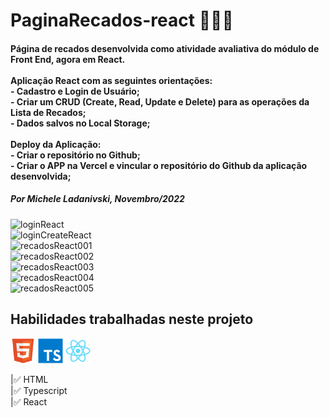 # PaginaRecados-react 🚀🚀🚀

<h4> Página de recados desenvolvida como atividade avaliativa do módulo de Front End, agora em React. <br>
<br>
Aplicação React com as seguintes orientações: <br>
- Cadastro e Login de Usuário; <br>
- Criar um CRUD (Create, Read, Update e Delete) para as operações da Lista de Recados; <br>
- Dados salvos no Local Storage; <br>
<br>
Deploy da Aplicação: <br>
- Criar o repositório no Github; <br>
- Criar o APP na Vercel e vincular o repositório do Github da aplicação desenvolvida;</h4>
<h5> Por Michele Ladanivski, Novembro/2022 </h5>

![loginReact](https://user-images.githubusercontent.com/102632136/231018604-dfe76ed5-f591-434c-8db3-02f49a05ef96.jpg)
<br>
![loginCreateReact](https://user-images.githubusercontent.com/102632136/231018595-34937a56-1241-413b-a0fe-29bbe3e62b94.jpg)
<br>
![recadosReact001](https://user-images.githubusercontent.com/102632136/231018605-4a2ae1e8-d7f2-44f9-b465-9831d6067d3a.jpg)
<br>
![recadosReact002](https://user-images.githubusercontent.com/102632136/231018606-583097e9-0c50-4b1f-808a-381f61f74ac7.jpg)
<br>
![recadosReact003](https://user-images.githubusercontent.com/102632136/231018607-e43f8af0-e0e0-4f91-ba47-fffe6802fc6f.jpg)
<br>
![recadosReact004](https://user-images.githubusercontent.com/102632136/231018610-9b037025-effc-4314-8d8b-9202ee03f991.jpg)
<br>
![recadosReact005](https://user-images.githubusercontent.com/102632136/231018613-ac07dde2-6dfc-450b-8004-ee5f170f81cb.jpg)
<br>

<h2> Habilidades trabalhadas neste projeto </h2>
<div style="display: inline_block" align="">
    <img align="center" alt="" height="40em" width="40em" src="https://raw.githubusercontent.com/devicons/devicon/master/icons/html5/html5-original.svg">
    <img align="center" alt="" height="40em" width="40em" src="https://raw.githubusercontent.com/devicons/devicon/master/icons/typescript/typescript-original.svg">
    <img align="center" alt="" height="40em" width="40em" src="https://raw.githubusercontent.com/devicons/devicon/master/icons/react/react-original.svg">
</div>
    <br>
|✅ HTML <br>     	                    
|✅ Typescript <br>
|✅ React <br>

